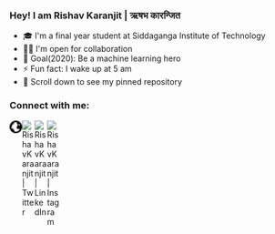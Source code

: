 ### Hey! I am Rishav Karanjit | ऋषभ कारन्जित
<ul>
  <li>🎓 I'm a final year student at Siddaganga Institute of Technology</li>
  <li>🤝🏻 I'm open for collaboration</li>
  <li>🎯 Goal(2020): Be a machine learning hero</li>
  <li>⚡ Fun fact: I wake up at 5 am
  <li>📌 Scroll down to see my pinned repository</li>
</ul>

### Connect with me:

[<img align="left" alt="codeSTACKr.com" width="22px" src="https://raw.githubusercontent.com/iconic/open-iconic/master/svg/globe.svg" />][website]
[<img align="left" alt="RishavKaranjit | Twitter" width="22px" src="https://cdn.jsdelivr.net/npm/simple-icons@v3/icons/twitter.svg" />][twitter]
[<img align="left" alt="RishavKaranjit | LinkedIn" width="22px" src="https://cdn.jsdelivr.net/npm/simple-icons@v3/icons/linkedin.svg" />][linkedin]
[<img align="left" alt="RishavKaranjit | Instagram" width="22px" src="https://cdn.jsdelivr.net/npm/simple-icons@v3/icons/instagram.svg" />][instagram]





[website]: http://rishavkaranjit.me/
[twitter]: https://twitter.com/rishavkaranjit
[instagram]: https://www.instagram.com/rishav.karanjit/
[linkedin]: https://www.linkedin.com/in/rishavkaranjit/
